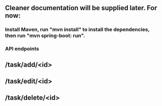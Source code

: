 ## Cleaner documentation will be supplied later. For now:

### Install Maven, run "mvn install" to install the dependencies, then run "mvn spring-boot: run".

### API endpoints

## /task/add/\<id>
## /task/edit/\<id>
## /task/delete/\<id>
